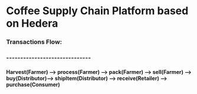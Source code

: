 # Coffee Supply Chain Platform based on Hedera
### Transactions Flow:
### ------------------------------
#### Harvest(Farmer) --> process(Farmer) --> pack(Farmer) --> sell(Farmer) --> buy(Distributor)--> shipItem(Distributor) --> receive(Retailer) --> purchase(Consumer)